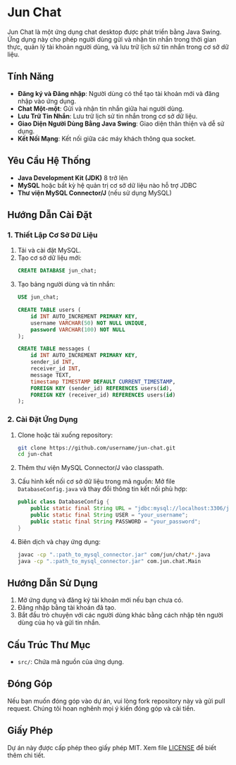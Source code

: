 # Jun Chat

Jun Chat là một ứng dụng chat desktop được phát triển bằng Java Swing. Ứng dụng này cho phép người dùng gửi và nhận tin nhắn trong thời gian thực, quản lý tài khoản người dùng, và lưu trữ lịch sử tin nhắn trong cơ sở dữ liệu.

## Tính Năng

- **Đăng ký và Đăng nhập**: Người dùng có thể tạo tài khoản mới và đăng nhập vào ứng dụng.
- **Chat Một-một**: Gửi và nhận tin nhắn giữa hai người dùng.
- **Lưu Trữ Tin Nhắn**: Lưu trữ lịch sử tin nhắn trong cơ sở dữ liệu.
- **Giao Diện Người Dùng Bằng Java Swing**: Giao diện thân thiện và dễ sử dụng.
- **Kết Nối Mạng**: Kết nối giữa các máy khách thông qua socket.
  

## Yêu Cầu Hệ Thống

- **Java Development Kit (JDK)** 8 trở lên
- **MySQL** hoặc bất kỳ hệ quản trị cơ sở dữ liệu nào hỗ trợ JDBC
- **Thư viện MySQL Connector/J** (nếu sử dụng MySQL)

## Hướng Dẫn Cài Đặt

### 1. Thiết Lập Cơ Sở Dữ Liệu

1. Tải và cài đặt MySQL.
2. Tạo cơ sở dữ liệu mới:
    ```sql
    CREATE DATABASE jun_chat;
    ```
3. Tạo bảng người dùng và tin nhắn:
    ```sql
    USE jun_chat;

    CREATE TABLE users (
        id INT AUTO_INCREMENT PRIMARY KEY,
        username VARCHAR(50) NOT NULL UNIQUE,
        password VARCHAR(100) NOT NULL
    );

    CREATE TABLE messages (
        id INT AUTO_INCREMENT PRIMARY KEY,
        sender_id INT,
        receiver_id INT,
        message TEXT,
        timestamp TIMESTAMP DEFAULT CURRENT_TIMESTAMP,
        FOREIGN KEY (sender_id) REFERENCES users(id),
        FOREIGN KEY (receiver_id) REFERENCES users(id)
    );
    ```

### 2. Cài Đặt Ứng Dụng

1. Clone hoặc tải xuống repository:
    ```sh
    git clone https://github.com/username/jun-chat.git
    cd jun-chat
    ```

2. Thêm thư viện MySQL Connector/J vào classpath.

3. Cấu hình kết nối cơ sở dữ liệu trong mã nguồn:
    Mở file `DatabaseConfig.java` và thay đổi thông tin kết nối phù hợp:
    ```java
    public class DatabaseConfig {
        public static final String URL = "jdbc:mysql://localhost:3306/jun_chat";
        public static final String USER = "your_username";
        public static final String PASSWORD = "your_password";
    }
    ```

4. Biên dịch và chạy ứng dụng:
    ```sh
    javac -cp ".:path_to_mysql_connector.jar" com/jun/chat/*.java
    java -cp ".:path_to_mysql_connector.jar" com.jun.chat.Main
    ```

## Hướng Dẫn Sử Dụng

1. Mở ứng dụng và đăng ký tài khoản mới nếu bạn chưa có.
2. Đăng nhập bằng tài khoản đã tạo.
3. Bắt đầu trò chuyện với các người dùng khác bằng cách nhập tên người dùng của họ và gửi tin nhắn.

## Cấu Trúc Thư Mục

- `src/`: Chứa mã nguồn của ứng dụng.
    

## Đóng Góp

Nếu bạn muốn đóng góp vào dự án, vui lòng fork repository này và gửi pull request. Chúng tôi hoan nghênh mọi ý kiến đóng góp và cải tiến.

## Giấy Phép

Dự án này được cấp phép theo giấy phép MIT. Xem file [LICENSE](LICENSE) để biết thêm chi tiết.
